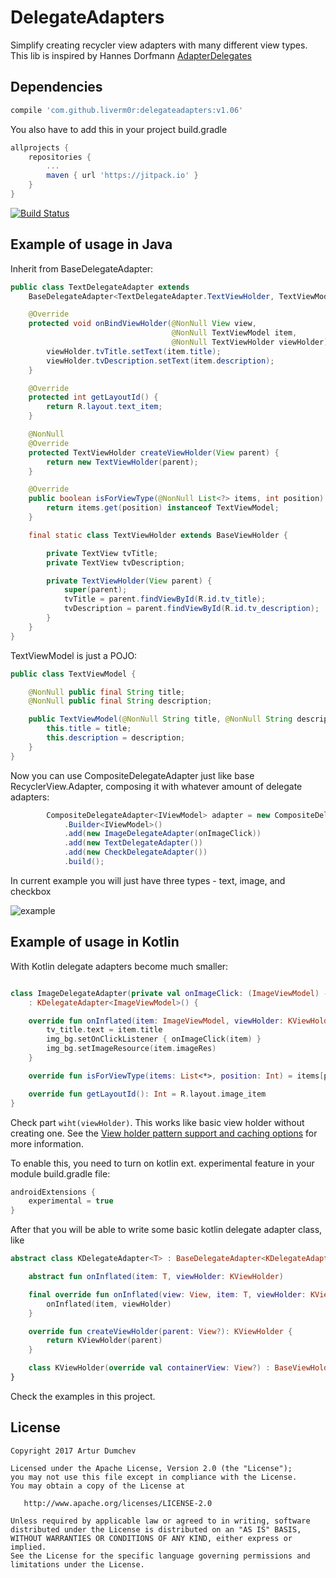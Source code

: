 # DelegateAdapters
Simplify creating recycler view adapters with many different view types.
This lib is inspired by Hannes Dorfmann [AdapterDelegates](https://github.com/sockeqwe/AdapterDelegates)

## Dependencies

```groovy
compile 'com.github.liverm0r:delegateadapters:v1.06'
```

You also have to add this in your project build.gradle

```groovy
allprojects {
    repositories {
        ...
        maven { url 'https://jitpack.io' }
    }
}
```

[![Build Status](https://travis-ci.org/sockeqwe/AdapterDelegates.svg?branch=master)](https://jitpack.io/#Liverm0r/delegateadapters)


## Example of usage in Java

Inherit from BaseDelegateAdapter:

```java
public class TextDelegateAdapter extends
    BaseDelegateAdapter<TextDelegateAdapter.TextViewHolder, TextViewModel> {

    @Override
    protected void onBindViewHolder(@NonNull View view,
                                    @NonNull TextViewModel item,
                                    @NonNull TextViewHolder viewHolder) {
        viewHolder.tvTitle.setText(item.title);
        viewHolder.tvDescription.setText(item.description);
    }

    @Override
    protected int getLayoutId() {
        return R.layout.text_item;
    }

    @NonNull
    @Override
    protected TextViewHolder createViewHolder(View parent) {
        return new TextViewHolder(parent);
    }

    @Override
    public boolean isForViewType(@NonNull List<?> items, int position) {
        return items.get(position) instanceof TextViewModel;
    }

    final static class TextViewHolder extends BaseViewHolder {

        private TextView tvTitle;
        private TextView tvDescription;

        private TextViewHolder(View parent) {
            super(parent);
            tvTitle = parent.findViewById(R.id.tv_title);
            tvDescription = parent.findViewById(R.id.tv_description);
        }
    }
}

```

TextViewModel is just a POJO:

```java
public class TextViewModel {

    @NonNull public final String title;
    @NonNull public final String description;

    public TextViewModel(@NonNull String title, @NonNull String description) {
        this.title = title;
        this.description = description;
    }
}
```

Now you can use CompositeDelegateAdapter just like base RecyclerView.Adapter, composing it with whatever amount of delegate adapters:

```java
        CompositeDelegateAdapter<IViewModel> adapter = new CompositeDelegateAdapter
            .Builder<IViewModel>()
            .add(new ImageDelegateAdapter(onImageClick))
            .add(new TextDelegateAdapter())
            .add(new CheckDelegateAdapter())
            .build();
```

In current example you will just have three types - text, image, and checkbox

![example](https://github.com/Liverm0r/DelegateAdapters/blob/master/feed_example.jpg)

## Example of usage in Kotlin


With Kotlin delegate adapters become much smaller:

```kotlin

class ImageDelegateAdapter(private val onImageClick: (ImageViewModel) -> Unit)
    : KDelegateAdapter<ImageViewModel>() {

    override fun onInflated(item: ImageViewModel, viewHolder: KViewHolder)= with(viewHolder) {
        tv_title.text = item.title
        img_bg.setOnClickListener { onImageClick(item) }
        img_bg.setImageResource(item.imageRes)
    }

    override fun isForViewType(items: List<*>, position: Int) = items[position] is ImageViewModel

    override fun getLayoutId(): Int = R.layout.image_item
}

```

Check part `wiht(viewHolder)`. This works like basic view holder without creating one. See the [View holder pattern support and caching options](
https://github.com/Kotlin/KEEP/blob/master/proposals/android-extensions-entity-caching.md
) for more information.

To enable this, you need to turn on kotlin ext. experimental feature in your module build.gradle file:

```groovy
androidExtensions {
    experimental = true
}
```

After that you will be able to write some basic kotlin delegate adapter class, like

```kotlin
abstract class KDelegateAdapter<T> : BaseDelegateAdapter<KDelegateAdapter.KViewHolder, T>() {

    abstract fun onInflated(item: T, viewHolder: KViewHolder)

    final override fun onInflated(view: View, item: T, viewHolder: KViewHolder) {
        onInflated(item, viewHolder)
    }

    override fun createViewHolder(parent: View?): KViewHolder {
        return KViewHolder(parent)
    }

    class KViewHolder(override val containerView: View?) : BaseViewHolder(containerView), LayoutContainer
}
```
Check the examples in this project.

  ## License

```
Copyright 2017 Artur Dumchev 

Licensed under the Apache License, Version 2.0 (the "License");
you may not use this file except in compliance with the License.
You may obtain a copy of the License at

   http://www.apache.org/licenses/LICENSE-2.0

Unless required by applicable law or agreed to in writing, software
distributed under the License is distributed on an "AS IS" BASIS,
WITHOUT WARRANTIES OR CONDITIONS OF ANY KIND, either express or implied.
See the License for the specific language governing permissions and
limitations under the License.
```
